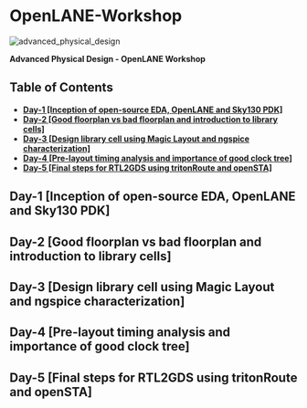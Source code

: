 # OpenLANE-Workshop
![advanced_physical_design](https://user-images.githubusercontent.com/82052594/114381521-d4af4780-9ba8-11eb-8ab5-f9009734f23a.png)

**Advanced Physical Design - OpenLANE Workshop**
## Table of Contents
* [**Day-1 [Inception of open-source EDA, OpenLANE and Sky130 PDK]**](https://github.com/5ubhankar/OpenLANE-Workshop#day-1-inception-of-open-source-eda-openlane-and-sky130-pdk)
* [**Day-2 [Good floorplan vs bad floorplan and introduction to library cells]**](https://github.com/5ubhankar/OpenLANE-Workshop#day-2-good-floorplan-vs-bad-floorplan-and-introduction-to-library-cells)
* [**Day-3 [Design library cell using Magic Layout and ngspice characterization]**](https://github.com/5ubhankar/OpenLANE-Workshop#day-3-design-library-cell-using-magic-layout-and-ngspice-characterization)
* [**Day-4 [Pre-layout timing analysis and importance of good clock tree]**](https://github.com/5ubhankar/OpenLANE-Workshop#day-4-pre-layout-timing-analysis-and-importance-of-good-clock-tree)
* [**Day-5 [Final steps for RTL2GDS using tritonRoute and openSTA]**](https://github.com/5ubhankar/OpenLANE-Workshop#day-5-final-steps-for-rtl2gds-using-tritonroute-and-opensta)



## Day-1 [Inception of open-source EDA, OpenLANE and Sky130 PDK]

## Day-2 [Good floorplan vs bad floorplan and introduction to library cells]

## Day-3 [Design library cell using Magic Layout and ngspice characterization]

## Day-4 [Pre-layout timing analysis and importance of good clock tree]

## Day-5 [Final steps for RTL2GDS using tritonRoute and openSTA]







